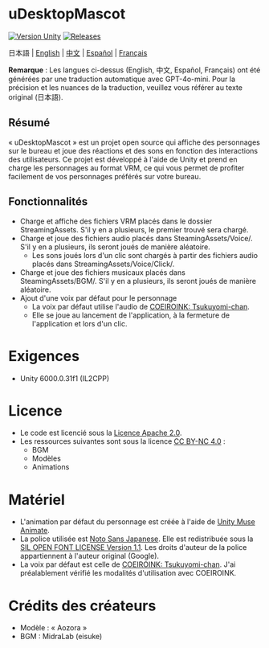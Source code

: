 # uDesktopMascot

[![Version Unity](https://img.shields.io/badge/Unity-6000.0%2B-blueviolet?logo=unity)](https://unity.com/releases/editor/archive)
[![Releases](https://img.shields.io/github/release/MidraLab/uDesktopMascot.svg)](https://github.com/MidraLab/uDesktopMascot/releases)

日本語 | [English](README_EN.md) | [中文](README_CN.md) | [Español](README_ES.md) | [Français](README_FR.md)

**Remarque** : Les langues ci-dessus (English, 中文, Español, Français) ont été générées par une traduction automatique avec GPT-4o-mini. Pour la précision et les nuances de la traduction, veuillez vous référer au texte original (日本語).

## Résumé

« uDesktopMascot » est un projet open source qui affiche des personnages sur le bureau et joue des réactions et des sons en fonction des interactions des utilisateurs. Ce projet est développé à l'aide de Unity et prend en charge les personnages au format VRM, ce qui vous permet de profiter facilement de vos personnages préférés sur votre bureau.

## Fonctionnalités
* Charge et affiche des fichiers VRM placés dans le dossier StreamingAssets. S'il y en a plusieurs, le premier trouvé sera chargé.
* Charge et joue des fichiers audio placés dans SteamingAssets/Voice/. S'il y en a plusieurs, ils seront joués de manière aléatoire.
  * Les sons joués lors d'un clic sont chargés à partir des fichiers audio placés dans StreamingAssets/Voice/Click/.
* Charge et joue des fichiers musicaux placés dans SteamingAssets/BGM/. S'il y en a plusieurs, ils seront joués de manière aléatoire.
* Ajout d'une voix par défaut pour le personnage
  * La voix par défaut utilise l'audio de [COEIROINK: Tsukuyomi-chan](https://coeiroink.com/character/audio-character/tsukuyomi-chan).
  * Elle se joue au lancement de l'application, à la fermeture de l'application et lors d'un clic.

# Exigences
* Unity 6000.0.31f1 (IL2CPP)

# Licence
* Le code est licencié sous la [Licence Apache 2.0](LICENSE).
* Les ressources suivantes sont sous la licence [CC BY-NC 4.0](https://creativecommons.org/licenses/by-nc/4.0/) :
  * BGM
  * Modèles
  * Animations

# Matériel
* L'animation par défaut du personnage est créée à l'aide de [Unity Muse Animate](https://muse.unity.com/ja-jp/explore).
* La police utilisée est [Noto Sans Japanese](https://fonts.google.com/noto/specimen/Noto+Sans+JP?lang=ja_Jpan). Elle est redistribuée sous la [SIL OPEN FONT LICENSE Version 1.1](https://fonts.google.com/noto/specimen/Noto+Sans+JP/license?lang=ja_Jpan). Les droits d'auteur de la police appartiennent à l'auteur original (Google).
* La voix par défaut est celle de [COEIROINK: Tsukuyomi-chan](https://coeiroink.com/character/audio-character/tsukuyomi-chan). J'ai préalablement vérifié les modalités d'utilisation avec COEIROINK.

# Crédits des créateurs
* Modèle : « Aozora »
* BGM : MidraLab (eisuke)